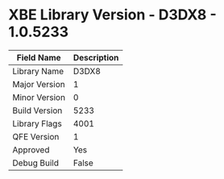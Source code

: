# XBE Library Version - D3DX8 - 1.0.5233

| Field Name | Description |
|---|---|
| Library Name | D3DX8 |
| Major Version | 1 |
| Minor Version | 0 |
| Build Version | 5233 |
| Library Flags | 4001 |
| QFE Version | 1 |
| Approved | Yes |
| Debug Build | False |
